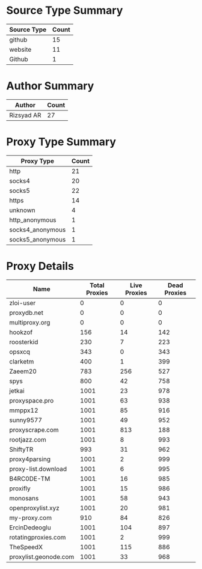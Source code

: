 # Source Type Summary

| Source Type | Count |
|-------------|-------|
| github | 15 |
| website | 11 |
| Github | 1 |


# Author Summary

| Author | Count |
|--------|-------|
| Rizsyad AR | 27 |


# Proxy Type Summary

| Proxy Type | Count |
|------------|-------|
| http | 21 |
| socks4 | 20 |
| socks5 | 22 |
| https | 14 |
| unknown | 4 |
| http_anonymous | 1 |
| socks4_anonymous | 1 |
| socks5_anonymous | 1 |


# Proxy Details

| Name | Total Proxies | Live Proxies | Dead Proxies |
|------|---------------|--------------|---------------|
| zloi-user | 0 | 0 | 0 |
| proxydb.net | 0 | 0 | 0 |
| multiproxy.org | 0 | 0 | 0 |
| hookzof | 156 | 14 | 142 |
| roosterkid | 230 | 7 | 223 |
| opsxcq | 343 | 0 | 343 |
| clarketm | 400 | 1 | 399 |
| Zaeem20 | 783 | 256 | 527 |
| spys | 800 | 42 | 758 |
| jetkai | 1001 | 23 | 978 |
| proxyspace.pro | 1001 | 63 | 938 |
| mmppx12 | 1001 | 85 | 916 |
| sunny9577 | 1001 | 49 | 952 |
| proxyscrape.com | 1001 | 813 | 188 |
| rootjazz.com | 1001 | 8 | 993 |
| ShiftyTR | 993 | 31 | 962 |
| proxy4parsing | 1001 | 2 | 999 |
| proxy-list.download | 1001 | 6 | 995 |
| B4RC0DE-TM | 1001 | 16 | 985 |
| proxifly | 1001 | 15 | 986 |
| monosans | 1001 | 58 | 943 |
| openproxylist.xyz | 1001 | 20 | 981 |
| my-proxy.com | 910 | 84 | 826 |
| ErcinDedeoglu | 1001 | 104 | 897 |
| rotatingproxies.com | 1001 | 2 | 999 |
| TheSpeedX | 1001 | 115 | 886 |
| proxylist.geonode.com | 1001 | 33 | 968 |
